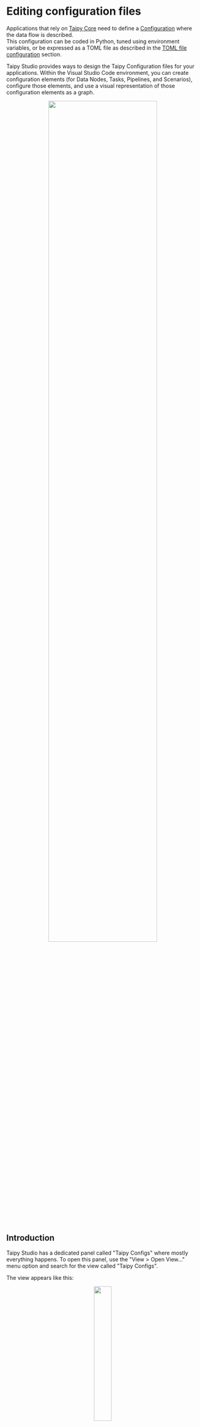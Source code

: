 # Editing configuration files

Applications that rely on [Taipy Core](../core/index.md) need to define
a [Configuration](../core/config/index.md) where the data flow is
described.<br/>
This configuration can be coded in Python, tuned using environment variables,
or be expressed as a TOML file as described in the
[TOML file configuration](../core/config/advanced-config.md#explicit-toml-file-configuration)
section.

Taipy Studio provides ways to design the Taipy Configuration files for your applications.
Within the Visual Studio Code environment, you can create configuration elements (for
Data Nodes, Tasks, Pipelines, and Scenarios), configure those elements, and use a visual
representation of those configuration elements as a graph.

<p align="center">
  <img src="../images/config_overview.png" width=75%>
</p>

## Introduction

Taipy Studio has a dedicated panel called "Taipy Configs" where mostly everything
happens. To open this panel, use the "View > Open View..." menu option and search
for the view called "Taipy Configs".

The view appears like this:

<p align="center">
  <img src="../images/config_panel.png" width=30%>
</p>

This panel is split into several sections that let the user access all the
configuration elements:

- Config Files: holds a list of configuration files (`*.toml`) that exist in the
    project.<br/>
    The user can select a configuration file in this list to populate the other
    sections of the Taipy Configs view.
- Data Notes: holds the list of
    [Data Node configurations](../core/config/data-node-config.md) defined
    in the selected configuration files.<br/>
    The user can select a Data Node configuration in this list, to access all its
    properties in the Details section (see below).
- Tasks: holds the list of
    [Task configurations](../core/config/task-config.md) defined
    in the selected configuration files.<br/>
    The user can select a Task configuration in this list to access all its
    properties in the Details section (see below).
- Pipelines: holds the list of 
    [Pipeline configurations](../core/config/pipeline-config.md) defined
    in the selected configuration files.<br/>
    The user can select a Pipeline configuration in this list to access all its
    properties in the Details section (see below).
- Scenarios: holds the list of 
    [Scenario configurations](../core/config/scenario-config.md) defined
    in the selected configuration files.<br/>
    The user can select a Scenario configuration in this list to access all its
    properties in the Details section (see below).
- Details: When a configuration element is selected, the Details section displays
    all the properties of this configuration element and allows the user to
    modify these properties.

Using these different sections, you can add, rename or remove configuration
elements, as well as change their properties in the "Details" section.

All your actions impact the selected configuration file;
you can use Visual Studio Code's undo/redo feature if needed.

## Managing configuration files

The "Config Files" section holds the list of configuration files (`*.toml`) in your
project. You will select the one you want to edit from that list.<br/>
This list shows the root names of all the configuration files. If two configuration files
have the same name (but are located in two different directories), the path to the directory
where these files belong will be displayed next to the root file name to avoid
confusion.

Because the "Config Files" list is synchronized with the files included in your project,
adding a configuration file is simply a matter of creating it from the Visual Studio
Code Explorer panel:

<p align="center">
  <img src="../images/config_init.gif" width=80%>
</p>

Similarly, if you remove or rename a configuration file from the Explorer panel of Visual
Studio Code, the change is immediately reflected in the Config Files section of the
Taipy Configs panel.

Note that if you right-click a configuration file, Taipy Studio displays a menu that
let you choose one of two options:

- "Reveal file in explorer view": Visual Studio Code will select and focus on the file
    item in the project's files in the Explorer pane.
- "Show view": creates a view on the configuration file that represents the entire content
    of the configuration file as a [global graph](#the-graph-view), so you can see
    all the configuration elements and how they relate to each other.

## Configuring Data Nodes

The "Data Nodes" section list all the Data Node configuration defined in the selected
configuration file.

### Creating a new Data Node configuration

Press the '+' sign in the Data Node section of the "Taipy Configs" panel.<br/>
Taipy Studio will prompt you for an identifier for this new Data Node configuration
element.<br/>
Note that you cannot set the identifier of a new Data Node element to one
that is already used by another Data Node element.

### Renaming a Data Node configuration

Right-click a Data Node identifier in the Data Node section and select the
"Rename node" option.<br/>
Note that you cannot set the new identifier of a Data Node element to one
that is already used by another Data Node element.

The new name of a Data Node element is propagated to configuration elements
that reference it.

### Deleting a Data Node configuration

Right-click a Data Node identifier in the Data Node section and select the
"Delete node from configuration" option.<br/>
Taipy Studio will prompt you to confirm you really want to remove that
element from the configuration file.

You can run the Undo command if this was not what you wanted to do.

## Configuring Tasks

The "Tasks" section list all the Task configuration elements defined in the selected
configuration file.

## Configuring Pipelines

The "Pipelines" section list all the Pipeline configuration elements defined in the selected
configuration file.

## Configuring Scenarios

The "Scenarios" section list all the Scenario configuration elements defined in the selected
configuration file.

## The graph view

## Text edition of the configuration file

A configuration file is a standard text file, with a '`.toml`' extension. Visual Studio
Code lets you edit it manually, as any other text file.<br/>
However, Taipy Studio provides some support for identifying problems in configuration
files and accelerating typing thanks to auto-completion features.

### Auto-completion

If you are entering text in a configuration section ([DATA_NODE.*id*], [TASK.*id*], etc.),
you can press the `Ctrl-<SPACE>` key combination, then Taipy Studio will suggest relevant
fragments that would prevent you from typing them entirely.

Those suggestions include property names and values, as demonstrated in the following animation,
showing how we could create a new Data Node configuration in the body of a configuration file:


<p align="center">
  <img src="../images/config_autocomplete.gif" width=80%>
</p>

You will also get support for auto-completion in other contexts, such as a reference
to another configuration element.

### Spotting problems

Taipy Studio helps point out potential problems in your configuration files that are
indicated both in the body of the file content and in the Problems pane.

Here are the problems that Taipy Studio identifies:

- "No reference to element 'XXX'." (Warning)<br/>
    The configuration element (Data Node, Task, or Pipeline) is not referenced
    by any other element.
- "Element 'XXX' does not exist." (Error)<br/>
    A configuration element identifier that does not exist is referenced by this
    configuration element (Data Node, Task, Pipeline, or Scenario).
- "Cannot find Python function: 'XXX'." (Error)<br/>
    A function name that does not exist is used in this Task configuration element.<br/>
    A Quick Fix can create that function for you.

